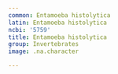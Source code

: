 ```yaml
---
common: Entamoeba histolytica
latin: Entamoeba histolytica
ncbi: '5759'
title: Entamoeba histolytica
group: Invertebrates
image: .na.character

---
```

